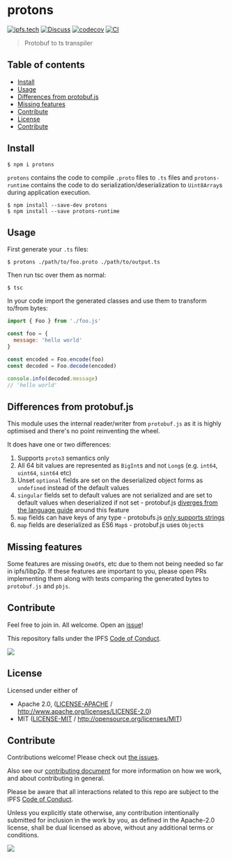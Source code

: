 # protons <!-- omit in toc -->

[![ipfs.tech](https://img.shields.io/badge/project-IPFS-blue.svg?style=flat-square)](https://ipfs.tech)
[![Discuss](https://img.shields.io/discourse/https/discuss.ipfs.tech/posts.svg?style=flat-square)](https://discuss.ipfs.tech)
[![codecov](https://img.shields.io/codecov/c/github/ipfs/protons.svg?style=flat-square)](https://codecov.io/gh/ipfs/protons)
[![CI](https://img.shields.io/github/actions/workflow/status/ipfs/protons/js-test-and-release.yml?branch=master\&style=flat-square)](https://github.com/ipfs/protons/actions/workflows/js-test-and-release.yml?query=branch%3Amaster)

> Protobuf to ts transpiler

## Table of contents <!-- omit in toc -->

- [Install](#install)
- [Usage](#usage)
- [Differences from protobuf.js](#differences-from-protobufjs)
- [Missing features](#missing-features)
- [Contribute](#contribute)
- [License](#license)
- [Contribute](#contribute-1)

## Install

```console
$ npm i protons
```

`protons` contains the code to compile `.proto` files to `.ts` files and `protons-runtime` contains the code to do serialization/deserialization to `Uint8Array`s during application execution.

```console
$ npm install --save-dev protons
$ npm install --save protons-runtime
```

## Usage

First generate your `.ts` files:

```console
$ protons ./path/to/foo.proto ./path/to/output.ts
```

Then run tsc over them as normal:

```console
$ tsc
```

In your code import the generated classes and use them to transform to/from bytes:

```js
import { Foo } from './foo.js'

const foo = {
  message: 'hello world'
}

const encoded = Foo.encode(foo)
const decoded = Foo.decode(encoded)

console.info(decoded.message)
// 'hello world'
```

## Differences from protobuf.js

This module uses the internal reader/writer from `protobuf.js` as it is highly optimised and there's no point reinventing the wheel.

It does have one or two differences:

1. Supports `proto3` semantics only
2. All 64 bit values are represented as `BigInt`s and not `Long`s (e.g. `int64`, `uint64`, `sint64` etc)
3. Unset `optional` fields are set on the deserialized object forms as `undefined` instead of the default values
4. `singular` fields set to default values are not serialized and are set to default values when deserialized if not set - protobuf.js [diverges from the language guide](https://github.com/protobufjs/protobuf.js/issues/1468#issuecomment-745177012) around this feature
5. `map` fields can have keys of any type - protobufs.js [only supports strings](https://github.com/protobufjs/protobuf.js/issues/1203#issuecomment-488637338)
6. `map` fields are deserialized as ES6 `Map`s - protobuf.js uses `Object`s

## Missing features

Some features are missing `OneOf`s, etc due to them not being needed so far in ipfs/libp2p. If these features are important to you, please open PRs implementing them along with tests comparing the generated bytes to `protobuf.js` and `pbjs`.

## Contribute

Feel free to join in. All welcome. Open an [issue](https://github.com/ipfs/protons/issues)!

This repository falls under the IPFS [Code of Conduct](https://github.com/ipfs/community/blob/master/code-of-conduct.md).

[![](https://cdn.rawgit.com/jbenet/contribute-ipfs-gif/master/img/contribute.gif)](https://github.com/ipfs/community/blob/master/contributing.md)

## License

Licensed under either of

- Apache 2.0, ([LICENSE-APACHE](LICENSE-APACHE) / <http://www.apache.org/licenses/LICENSE-2.0>)
- MIT ([LICENSE-MIT](LICENSE-MIT) / <http://opensource.org/licenses/MIT>)

## Contribute

Contributions welcome! Please check out [the issues](https://github.com/ipfs/protons/issues).

Also see our [contributing document](https://github.com/ipfs/community/blob/master/CONTRIBUTING_JS.md) for more information on how we work, and about contributing in general.

Please be aware that all interactions related to this repo are subject to the IPFS [Code of Conduct](https://github.com/ipfs/community/blob/master/code-of-conduct.md).

Unless you explicitly state otherwise, any contribution intentionally submitted for inclusion in the work by you, as defined in the Apache-2.0 license, shall be dual licensed as above, without any additional terms or conditions.

[![](https://cdn.rawgit.com/jbenet/contribute-ipfs-gif/master/img/contribute.gif)](https://github.com/ipfs/community/blob/master/CONTRIBUTING.md)
